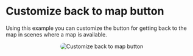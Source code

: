 # Customize back to map button

Using this example you can customize the button for getting back to the map in scenes where a map is available.

<p style = 'text-align:center;'>
  <image
    src="customize-back-to-map-button.png"
    alt="Customize back to map button"
    caption="Customize back to map button" 
    style="border-radius: 12px;">
</p>
